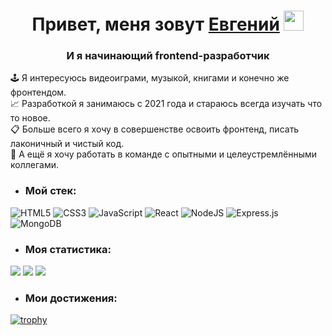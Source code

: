 <h1 align="center">Привет, меня зовут <a href="https://my-movies.nomoredomains.work/" target="_blank">Евгений</a>
<img src="https://github.com/blackcater/blackcater/raw/main/images/Hi.gif" height="32"/></h1>
<h3 align="center">И я начинающий frontend-разработчик</h3>

:joystick: Я интересуюсь видеоиграми, музыкой, книгами и конечно же фронтендом.  
:chart_with_upwards_trend: Разработкой я занимаюсь с 2021 года и стараюсь всегда изучать что то новое.  
:clipboard: Больше всего я хочу в совершенстве освоить фронтенд, писать лаконичный и чистый код.  
:compass: А ещё я хочу работать в команде с опытными и целеустремлёнными коллегами. 

- <h3>Мой стек:</h3>

![HTML5](https://img.shields.io/badge/html5-%23E34F26.svg?style=for-the-badge&logo=html5&logoColor=white)
![CSS3](https://img.shields.io/badge/css3-%231572B6.svg?style=for-the-badge&logo=css3&logoColor=white)
![JavaScript](https://img.shields.io/badge/javascript-%23323330.svg?style=for-the-badge&logo=javascript&logoColor=%23F7DF1E)
![React](https://img.shields.io/badge/react-%2320232a.svg?style=for-the-badge&logo=react&logoColor=%2361DAFB)
![NodeJS](https://img.shields.io/badge/node.js-6DA55F?style=for-the-badge&logo=node.js&logoColor=white)
![Express.js](https://img.shields.io/badge/express.js-%23404d59.svg?style=for-the-badge&logo=express&logoColor=%2361DAFB)
![MongoDB](https://img.shields.io/badge/MongoDB-%234ea94b.svg?style=for-the-badge&logo=mongodb&logoColor=white)

- <h3>Моя статистика:</h3>

![](https://github-profile-summary-cards.vercel.app/api/cards/profile-details?username=e-zybkin&theme=github_dark)
![](https://github-profile-summary-cards.vercel.app/api/cards/repos-per-language?username=e-zybkin&theme=github_dark)
![](https://github-profile-summary-cards.vercel.app/api/cards/stats?username=e-zybkin&theme=github_dark)

- <h3>Мои достижения:</h3>

[![trophy](https://github-profile-trophy.vercel.app/?username=e-zybkin)](https://github.com/e-zybkin/github-profile-trophy)
